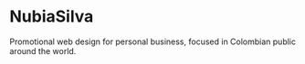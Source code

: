 # NubiaSilva
Promotional web design for personal business, focused in  Colombian public around the world. 
